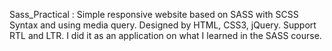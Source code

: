 Sass_Practical : Simple responsive website based on SASS with SCSS Syntax and using media query. 
Designed by HTML, CSS3, jQuery. Support RTL and LTR.
I did it as an application on what I learned in the SASS course.
